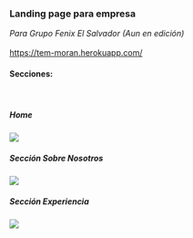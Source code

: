 <h3>Landing page para empresa</h3>
<i>Para Grupo Fenix El Salvador (Aun en edición)</i><br><br>
<a href="https://tem-moran.herokuapp.com/">https://tem-moran.herokuapp.com/</a>
<h4>Secciones:</h4><br>
<h5>Home</h5>
<img src="https://github.com/byronjd/Tem-Moran-Landing-Page/blob/master/screenshots/Capture1-1.PNG"/>
<h5>Sección Sobre Nosotros</h5>
<img src="https://github.com/byronjd/Tem-Moran-Landing-Page/blob/master/screenshots/Capture1-2.PNG"/>
<h5>Sección Experiencia</h5>
<img src="https://github.com/byronjd/Tem-Moran-Landing-Page/blob/master/screenshots/Capture1-3.PNG"/>
